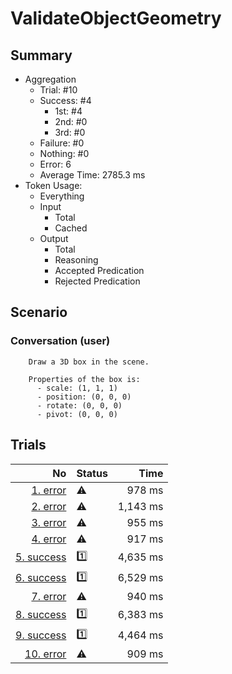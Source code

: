 # ValidateObjectGeometry
## Summary
  - Aggregation
    - Trial: #10
    - Success: #4
      - 1st: #4
      - 2nd: #0
      - 3rd: #0
    - Failure: #0
    - Nothing: #0
    - Error: 6
    - Average Time: 2785.3 ms
  - Token Usage:
    - Everything
    - Input
      - Total
      - Cached
    - Output
      - Total
      - Reasoning
      - Accepted Predication
      - Rejected Predication

## Scenario
### Conversation (user)

        Draw a 3D box in the scene.

        Properties of the box is:
          - scale: (1, 1, 1)
          - position: (0, 0, 0)
          - rotate: (0, 0, 0)
          - pivot: (0, 0, 0)
      

## Trials
No | Status | Time
---:|:-------|------:
[1. error](./trials/1.error.json) | ⚠️ | 978 ms
[2. error](./trials/2.error.json) | ⚠️ | 1,143 ms
[3. error](./trials/3.error.json) | ⚠️ | 955 ms
[4. error](./trials/4.error.json) | ⚠️ | 917 ms
[5. success](./trials/5.success.json) | 1️⃣ | 4,635 ms
[6. success](./trials/6.success.json) | 1️⃣ | 6,529 ms
[7. error](./trials/7.error.json) | ⚠️ | 940 ms
[8. success](./trials/8.success.json) | 1️⃣ | 6,383 ms
[9. success](./trials/9.success.json) | 1️⃣ | 4,464 ms
[10. error](./trials/10.error.json) | ⚠️ | 909 ms